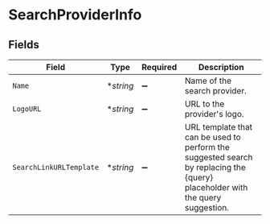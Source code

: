 # SearchProviderInfo


## Fields

| Field                                                                                                                         | Type                                                                                                                          | Required                                                                                                                      | Description                                                                                                                   |
| ----------------------------------------------------------------------------------------------------------------------------- | ----------------------------------------------------------------------------------------------------------------------------- | ----------------------------------------------------------------------------------------------------------------------------- | ----------------------------------------------------------------------------------------------------------------------------- |
| `Name`                                                                                                                        | **string*                                                                                                                     | :heavy_minus_sign:                                                                                                            | Name of the search provider.                                                                                                  |
| `LogoURL`                                                                                                                     | **string*                                                                                                                     | :heavy_minus_sign:                                                                                                            | URL to the provider's logo.                                                                                                   |
| `SearchLinkURLTemplate`                                                                                                       | **string*                                                                                                                     | :heavy_minus_sign:                                                                                                            | URL template that can be used to perform the suggested search by replacing the {query} placeholder with the query suggestion. |